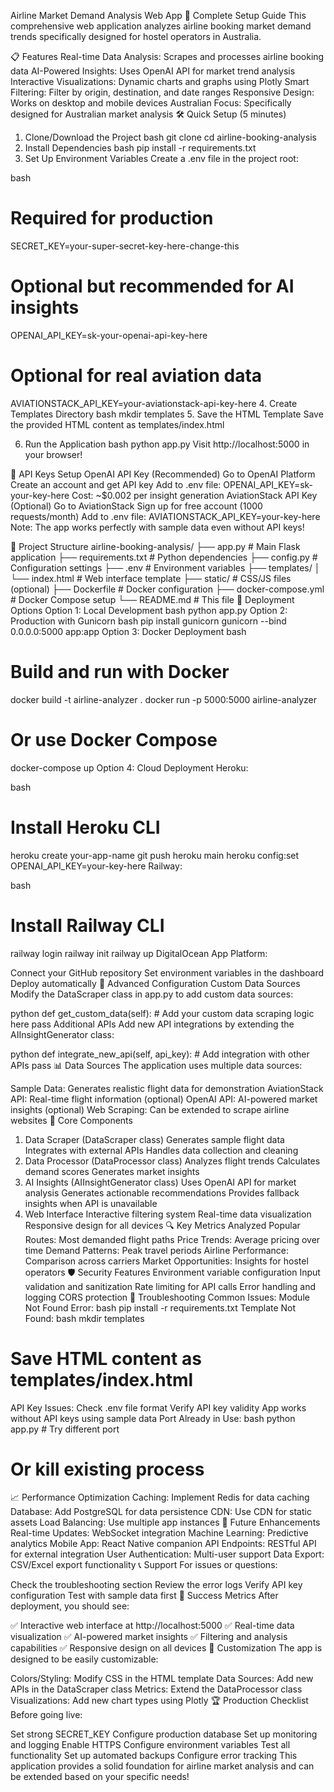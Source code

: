 Airline Market Demand Analysis Web App
🚀 Complete Setup Guide
This comprehensive web application analyzes airline booking market demand trends specifically designed for hostel operators in Australia.

📋 Features
Real-time Data Analysis: Scrapes and processes airline booking data
AI-Powered Insights: Uses OpenAI API for market trend analysis
Interactive Visualizations: Dynamic charts and graphs using Plotly
Smart Filtering: Filter by origin, destination, and date ranges
Responsive Design: Works on desktop and mobile devices
Australian Focus: Specifically designed for Australian market analysis
🛠️ Quick Setup (5 minutes)
1. Clone/Download the Project
bash
git clone <your-repo-url>
cd airline-booking-analysis
2. Install Dependencies
bash
pip install -r requirements.txt
3. Set Up Environment Variables
Create a .env file in the project root:

bash
# Required for production
SECRET_KEY=your-super-secret-key-here-change-this

# Optional but recommended for AI insights
OPENAI_API_KEY=sk-your-openai-api-key-here

# Optional for real aviation data
AVIATIONSTACK_API_KEY=your-aviationstack-api-key-here
4. Create Templates Directory
bash
mkdir templates
5. Save the HTML Template
Save the provided HTML content as templates/index.html

6. Run the Application
bash
python app.py
Visit http://localhost:5000 in your browser!

🔑 API Keys Setup
OpenAI API Key (Recommended)
Go to OpenAI Platform
Create an account and get API key
Add to .env file: OPENAI_API_KEY=sk-your-key-here
Cost: ~$0.002 per insight generation
AviationStack API Key (Optional)
Go to AviationStack
Sign up for free account (1000 requests/month)
Add to .env file: AVIATIONSTACK_API_KEY=your-key-here
Note: The app works perfectly with sample data even without API keys!

📁 Project Structure
airline-booking-analysis/
├── app.py                 # Main Flask application
├── requirements.txt       # Python dependencies
├── config.py             # Configuration settings
├── .env                  # Environment variables
├── templates/
│   └── index.html        # Web interface template
├── static/               # CSS/JS files (optional)
├── Dockerfile           # Docker configuration
├── docker-compose.yml   # Docker Compose setup
└── README.md           # This file
🚀 Deployment Options
Option 1: Local Development
bash
python app.py
Option 2: Production with Gunicorn
bash
pip install gunicorn
gunicorn --bind 0.0.0.0:5000 app:app
Option 3: Docker Deployment
bash
# Build and run with Docker
docker build -t airline-analyzer .
docker run -p 5000:5000 airline-analyzer

# Or use Docker Compose
docker-compose up
Option 4: Cloud Deployment
Heroku:

bash
# Install Heroku CLI
heroku create your-app-name
git push heroku main
heroku config:set OPENAI_API_KEY=your-key-here
Railway:

bash
# Install Railway CLI
railway login
railway init
railway up
DigitalOcean App Platform:

Connect your GitHub repository
Set environment variables in the dashboard
Deploy automatically
🔧 Advanced Configuration
Custom Data Sources
Modify the DataScraper class in app.py to add custom data sources:

python
def get_custom_data(self):
    # Add your custom data scraping logic here
    pass
Additional APIs
Add new API integrations by extending the AIInsightGenerator class:

python
def integrate_new_api(self, api_key):
    # Add integration with other APIs
    pass
📊 Data Sources
The application uses multiple data sources:

Sample Data: Generates realistic flight data for demonstration
AviationStack API: Real-time flight information (optional)
OpenAI API: AI-powered market insights (optional)
Web Scraping: Can be extended to scrape airline websites
🎯 Core Components
1. Data Scraper (DataScraper class)
Generates sample flight data
Integrates with external APIs
Handles data collection and cleaning
2. Data Processor (DataProcessor class)
Analyzes flight trends
Calculates demand scores
Generates market insights
3. AI Insights (AIInsightGenerator class)
Uses OpenAI API for market analysis
Generates actionable recommendations
Provides fallback insights when API is unavailable
4. Web Interface
Interactive filtering system
Real-time data visualization
Responsive design for all devices
🔍 Key Metrics Analyzed
Popular Routes: Most demanded flight paths
Price Trends: Average pricing over time
Demand Patterns: Peak travel periods
Airline Performance: Comparison across carriers
Market Opportunities: Insights for hostel operators
🛡️ Security Features
Environment variable configuration
Input validation and sanitization
Rate limiting for API calls
Error handling and logging
CORS protection
🚨 Troubleshooting
Common Issues:
Module Not Found Error:
bash
pip install -r requirements.txt
Template Not Found:
bash
mkdir templates
# Save HTML content as templates/index.html
API Key Issues:
Check .env file format
Verify API key validity
App works without API keys using sample data
Port Already in Use:
bash
python app.py  # Try different port
# Or kill existing process
📈 Performance Optimization
Caching: Implement Redis for data caching
Database: Add PostgreSQL for data persistence
CDN: Use CDN for static assets
Load Balancing: Use multiple app instances
🔄 Future Enhancements
Real-time Updates: WebSocket integration
Machine Learning: Predictive analytics
Mobile App: React Native companion
API Endpoints: RESTful API for external integration
User Authentication: Multi-user support
Data Export: CSV/Excel export functionality
📞 Support
For issues or questions:

Check the troubleshooting section
Review the error logs
Verify API key configuration
Test with sample data first
🎉 Success Metrics
After deployment, you should see:

✅ Interactive web interface at http://localhost:5000
✅ Real-time data visualization
✅ AI-powered market insights
✅ Filtering and analysis capabilities
✅ Responsive design on all devices
📝 Customization
The app is designed to be easily customizable:

Colors/Styling: Modify CSS in the HTML template
Data Sources: Add new APIs in the DataScraper class
Metrics: Extend the DataProcessor class
Visualizations: Add new chart types using Plotly
🏆 Production Checklist
Before going live:

 Set strong SECRET_KEY
 Configure production database
 Set up monitoring and logging
 Enable HTTPS
 Configure environment variables
 Test all functionality
 Set up automated backups
 Configure error tracking
This application provides a solid foundation for airline market analysis and can be extended based on your specific needs!

